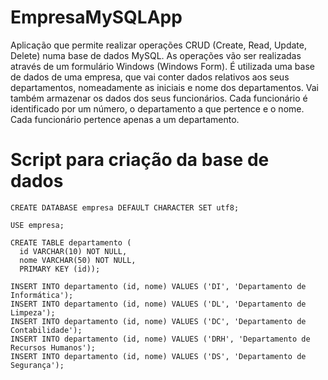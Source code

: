 # EmpresaMySQLApp
Aplicação que permite realizar operações CRUD (Create, Read, Update, Delete) numa base de dados MySQL. 
As operações vão ser realizadas através de um formulário Windows (Windows Form). É utilizada uma base de dados de uma empresa, que vai conter dados relativos aos seus departamentos, nomeadamente as iniciais e nome dos departamentos. Vai também armazenar os dados dos seus funcionários. Cada funcionário é identificado por um número, o departamento a que pertence e o nome. Cada funcionário pertence apenas a um departamento. 

# Script para criação da base de dados

```
CREATE DATABASE empresa DEFAULT CHARACTER SET utf8;

USE empresa;

CREATE TABLE departamento (
  id VARCHAR(10) NOT NULL,
  nome VARCHAR(50) NOT NULL,
  PRIMARY KEY (id));
  
INSERT INTO departamento (id, nome) VALUES ('DI', 'Departamento de Informática');
INSERT INTO departamento (id, nome) VALUES ('DL', 'Departamento de Limpeza');
INSERT INTO departamento (id, nome) VALUES ('DC', 'Departamento de Contabilidade');
INSERT INTO departamento (id, nome) VALUES ('DRH', 'Departamento de Recursos Humanos');
INSERT INTO departamento (id, nome) VALUES ('DS', 'Departamento de Segurança');
```

